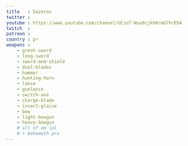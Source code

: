 ```yaml
---
title   : Sazerou
twitter :
youtube : https://www.youtube.com/channel/UCsoT-Wuu9cjkhKrmG7hrDSA
twitch  :
patreon :
country : pr
weapons :
    - great-sword
    - long-sword
    - sword-and-shield
    - dual-blades
    - hammer
    - hunting-horn
    - lance
    - gunlance
    - switch-axe
    - charge-blade
    - insect-glaive
    - bow
    - light-bowgun
    - heavy-bowgun
    # all of em lol
    # + behemoth pro
---
```

